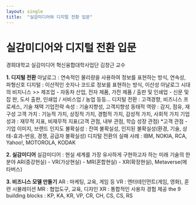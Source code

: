 ```yaml
---
layout: single
title:  "실감미디어와 디지털 전환 입문"
---
```


# 실감미디어와 디지털 전환 입문

경희대학교 실감미디어 혁신융합대학사업단
김창근 교수

**1. 디지털 전환**
아날로그 : 연속적인 물리량을 사용하여 정보를 표현하는 방식, 연속성, 파형신호
디지털 : 이산적인 숫자나 코드로 정보를 표현하는 방식, 이산성
아날로그 시대의 비지니스 >> 제조업 - 자동차 산업, 전자 제품, 가전 제품 / 출판 및 인쇄업 - 신문 및 잡		  판, 도서 출판, 인쇄업 / 서비스업 / 농업 등등...
디지털 전환 : 고객경향, 비즈니스 프로세스, 기술 채택
기업전략 속성 : 기술지향성, 고객지향성
동태적 역량 : 감지, 점유, 재구성
고객 가치 : 기능적 가치, 상징적 가치, 경험적 가치, 감성적 가치, 사회적 가치
기업 성과 : 재무적 지표, 비재무적 지표(고객 관점, 내부 관점, 학습 성장 관점)
    *고객 관점 - 기업 이미지, 브랜드 인지도
불확실성 : 잔여 불확실성, 인지된 불확실성(환경, 기술, 상태-효과-반응, 경쟁, 공급자 불확실성)
디지털 전환의 실패 사례 : IBM, NOKIA, RCA, Yahoo!, MOTOROLA, KODAK

**2. 실감미디어**
실감미디어 : 현실 세계를 가장 유사하게 구현하고자 하는 미래 기술의 한 분야
AR(증강현실) - VR(가상현실) - MR(혼합현실) - XR(확장현실), Metaverse(메타버스)

**3. 비즈니스 모델 만들기**
AR : 마케팅, 교육, 게임 등
VR : 엔터테인먼트(게임, 영화), 훈련 시뮬레이션
MR : 협업도구, 교육, 디자인
XR : 통합적인 사용자 경험 제공
the 9 building blocks : KP, KA, KR, VP, CR, CH, CS, CS, RS


